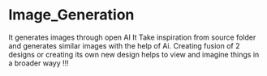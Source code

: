 # Image_Generation
It generates images through open AI
It Take inspiration from source folder and generates similar images with the help of Ai.
Creating fusion of 2 designs or creating its own new design helps to view and imagine things in a broader wayy !!!
